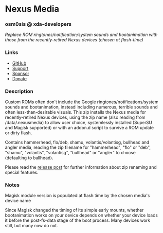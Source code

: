 # Nexus Media
### osm0sis @ xda-developers
*Replace ROM ringtones/notification/system sounds and bootanimation with those from the recently-retired Nexus devices (chosen at flash-time)*

### Links
* [GitHub](https://github.com/Magisk-Modules-Repo/Nexus-Media-Installer)
* [Support](https://forum.xda-developers.com/showthread.php?t=2239421)
* [Sponsor](https://github.com/sponsors/osm0sis)
* [Donate](https://forum.xda-developers.com/donatetome.php?u=4544860)

### Description
Custom ROMs often don't include the Google ringtones/notifications/system sounds and bootanimation, instead including numerous, terrible sounds and often less-than-desirable visuals. This zip installs the Nexus media for recently-retired Nexus devices, using the zip name (also reading from /data/.nexusmedia) to allow user choice, systemlessly installed (SuperSU and Magisk supported) or with an addon.d script to survive a ROM update or dirty flash.

Contains hammerhead, flo/deb, shamu, volantis/volantisg, bullhead and angler media, reading the zip filename for "hammerhead", "flo" or "deb", "shamu", "volantis", "volantisg", "bullhead" or "angler" to choose (defaulting to bullhead).

Please read the [release post](https://forum.xda-developers.com/showpost.php?p=69978402&postcount=1021) for further information about zip renaming and special features.

### Notes
Magisk module version is populated at flash time by the chosen media's device name

Since Magisk changed the timing of its simple early mounts, whether bootanimation works on your device depends on whether your device loads it before the post-fs-data stage of the boot process. Many devices work still, but many now do not.
